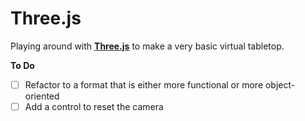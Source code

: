 # Three.js

Playing around with **[Three.js][1]** to make a very basic virtual tabletop.

[1]: https://threejs.org/

**To Do**

- [ ] Refactor to a format that is either more functional or more object-oriented
- [ ] Add a control to reset the camera
